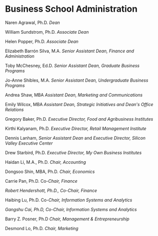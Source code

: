 Business School Administration
==============================

Naren Agrawal, Ph.D. *Dean*

William Sundstrom, Ph.D. *Associate Dean*

Helen Popper, Ph.D. *Associate Dean*

Elizabeth Barrón Silva, M.A. *Senior Assistant Dean, Finance and Administration*

Toby McChesney, Ed.D. *Senior Assistant Dean, Graduate Business Programs*

Jo-Anne Shibles, M.A. *Senior Assistant Dean, Undergraduate Business Programs*

Andrea Shaw, MBA *Assistant Dean, Marketing and Communications*

Emily Wilcox, MBA *Assistant Dean, Strategic Initiatives and Dean\'s Office Relations*

Gregory Baker, Ph.D. *Executive Director, Food and Agribusiness Institutes*

Kirthi Kalyanam, Ph.D. *Executive Director, Retail Management Institute*

Dennis Lanham, *Senior Assistant Dean* and *Executive Director, Silicon Valley Executive Center*

Drew Starbird, Ph.D. *Executive Director, My Own Business Institutes*

Haidan Li, M.A., Ph.D. *Chair, Accounting*

Dongsoo Shin, MBA, Ph.D. *Chair, Economics*

Carrie Pan, Ph.D. Co-*Chair, Finance*

*Robert Hendershott, Ph.D., Co-Chair, Finance*

Haibing Lu, Ph.D. Co-*Chair, Information Systems and Analytics*

*Gangshu Cai, Ph.D, Co-Chair, Information Systems and Analytics*

Barry Z. Posner, Ph.D *Chair, Management & Entrepreneurship*

Desmond Lo, Ph.D. *Chair, Marketing*
